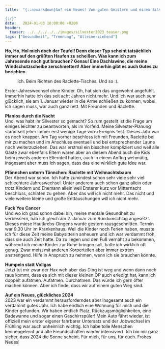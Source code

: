 ```yaml
---
title:  "{::nomarkdown}Auf ein Neues! Von guten Geistern und einem Silvester ohne kleine Scheißer

{:/}"
date:   2024-01-03 10:00:00 +0200
header:
  teaser: ../../../../../images/silvester2023_teaser.png
tags: ["Gesundheit", "Trennung", "Alleinerziehend"]
---
```


**Ho, Ho, Hol mich doch der Teufel! Denn dieser Typ scheint tatsächlich immer auf den größten Haufen zu scheißen. Was kann ich zum Jahresende noch gut brauchen? Genau! Eine Dachlawine, die meine Windschutzscheibe zerschmettert! Aber immerhin gibt es auch Gutes zu berichten.**

<figure>
  <img src="../../../../../images/silvester2023.png" alt="">
  <figcaption>Ich. Beim Richten des Raclette-Tisches. Und so :).</figcaption>
</figure>      

Erster Jahreswechsel ohne Kinder. Oh, hat sich das ungewohnt angefühlt. Immerhin hatte ich das seit acht Jahren nicht mehr. Und ich war auch sehr glücklich, sie am 1. Januar wieder in die Arme schließen zu können, wobei ich sagen muss, war auch ganz nett. Mit Freunden und Raclette.

<b>Planlos durch die Nacht</b><br>
Und, was habt ihr Silvester so gemacht? So rum gestellt ist die Frage um einiges leichter zu beantworten, als im Vorfeld. Meine Silvester-Planung stand seit jeher immer erst wenige Tage vorm Ereignis fest. Dieses Jahr war es noch knapper. Am Tag vorher beschloss ich mit Freunden, Raclette bei mir zu machen und im Anschluss eventuell und bei entsprechender Laune noch weiterzuziehen. Das war erstmal ein bisschen kompliziert und weil alle Gäste zwar ebenfalls Eltern waren aber an diesem Abend auch die Kids beim jeweils anderen Elternteil hatten, auch in einem Anflug wehmütig, insgesamt aber muss ich sagen, dass das eine wirklich gute Idee war. 

<b>Pfännchen unterm Tännchen: Raclette mit Weihnachtsbaum</b><br>
Der Abend war schön. Ich hatte zumindest schon sehr viele sehr viel schlechtere Jahreswechsel. Unter anderem auch schon ganz allein oder trotz Kindern und Ehemann allein weil Ersterer kurz vor Mitternacht beschloss, schlafen zu gehen. Aber das will ich nicht mehr. Das nicht und viele weitere kleine und große Enttäuschungen will ich nicht mehr. 

<b>Fuck You Cancer</b><br>
Und wo ich grad schon dabei bin, meine mentale Gesundheit zu verbessern, hab ich gleich am 2. Januar zum Rundumschlag angesetzt. Dieses miese Hautkrebs-Dingens wurde gestern rausgeschnitten. Termin war 9.30 Uhr im Krankenhaus. Weil die Kinder noch Ferien haben, musste ich für diese Zeit meine Babysitterin anheuern und ich war verdammt froh, dass sie auch Zeit hatte. Da zu liegen und den Fuß vernäht zu bekommen, während ich meine Kinder zur Ruhe bringen soll, hatte ich wirklich oft genug. Zwar meist mit anderen Körperteilen aber immer extrem anstrengend. Hilfe in Anspruch zu nehmen, wenn ich sie brauchen könnte. 

<b>Humpeln statt Vollgas</b><br>
Jetzt tut mir zwar der Hax weh aber das Ding ist weg und wenn dann noch raus kommt, dass es sich mit dieser kleinen OP auch erledigt hat, kann ich doppelt aufatmen. Aufatmen. Durchatmen. Das würde ich gern öfter machen können. Aber ich finde, dass wir auf einem guten Weg sind. 

<b>Auf ein Neues, glückliches 2024</b><br>
2023 war ein verdammt herausforderndes aber insgesamt auch ein verdammt gutes Jahr. Ich habe endlich eine Wohnung für mich und die Kinder gefunden. Wir haben endlich Platz, Rückzugsmöglichkeiten, eine Badewanne und sogar einen Geschirrspüler! Mein Auto fährt wieder, ist offiziell mein erster eigener fahrbarer Untersatz und der Jobwechsel im Frühling war auch unheimlich wichtig. Ich habe tolle Menschen kennengelernt und alte Freundschaften wieder intensiviert. Ich bin mir ganz sicher, dass 2024 die Sonne scheint. Für mich, für uns, für euch. Frohes Neues! 






 






 

 





 









 















 















 

 





 

  


 
 
 
 


   


 



 






 






 


 
 






















 








 

   



















  












 






 





  


  






					 


 
 








